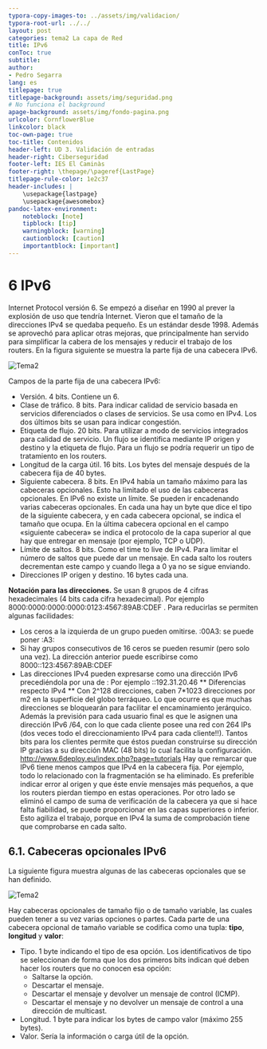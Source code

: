 ```yaml
---
typora-copy-images-to: ../assets/img/validacion/
typora-root-url: ../../
layout: post
categories: tema2 La capa de Red
title: IPv6
conToc: true
subtitle: 
author:
- Pedro Segarra
lang: es
titlepage: true
titlepage-background: assets/img/seguridad.png
# No funciona el background
apage-background: assets/img/fondo-pagina.png
urlcolor: CornflowerBlue
linkcolor: black
toc-own-page: true
toc-title: Contenidos
header-left: UD 3. Validación de entradas
header-right: Ciberseguridad
footer-left: IES El Caminàs
footer-right: \thepage/\pageref{LastPage}
titlepage-rule-color: 1e2c37
header-includes: |
    \usepackage{lastpage} 
    \usepackage{awesomebox}
pandoc-latex-environment:
    noteblock: [note]
    tipblock: [tip]
    warningblock: [warning]
    cautionblock: [caution]
    importantblock: [important]
---
```


# 6 IPv6

Internet Protocol versión 6.
Se empezó a diseñar en 1990 al prever la explosión de uso que tendría Internet. Vieron que el tamaño de la direcciones IPv4 se quedaba pequeño. Es un estándar desde 1998. Además se aprovechó para aplicar otras mejoras, que principalmente han servido para simplificar la cabera de los mensajes y reducir el trabajo de los routers.
En la figura siguiente se muestra la parte fija de una cabecera IPv6.

![Tema2](/PAX/assets/tema2_r5.png)

Campos de la parte fija de una cabecera IPv6:
* Versión. 4 bits. Contiene un 6.
* Clase de tráfico. 8 bits. Para indicar calidad de servicio basada en servicios diferenciados o clases de servicios. Se usa como en IPv4. Los dos últimos bits se usan para indicar congestión.
* Etiqueta de flujo. 20 bits. Para utilizar a modo de servicios integrados para calidad de servicio. Un flujo se identifica mediante IP origen y destino y la etiqueta de flujo. Para un flujo se podría requerir un tipo de tratamiento en los routers.
* Longitud de la carga útil. 16 bits. Los bytes del mensaje después de la cabecera fija de 40 bytes.
* Siguiente cabecera. 8 bits. En IPv4 había un tamaño máximo para las cabeceras opcionales. Esto ha limitado el uso de las cabeceras opcionales. En IPv6 no existe un límite. Se pueden ir encadenando varias cabeceras opcionales. En cada una hay un byte que dice el tipo de la siguiente cabecera, y en cada cabecera opcional, se indica el tamaño que ocupa. En la última cabecera opcional en el campo «siguiente cabecera» se indica el protocolo de la capa superior al que hay que entregar en mensaje (por ejemplo, TCP o UDP).
* Límite de saltos. 8 bits. Como el time to live de IPv4. Para limitar el número de saltos que puede dar un mensaje. En cada salto los routers decrementan este campo y cuando llega a 0 ya no se sigue enviando.
* Direcciones IP origen y destino. 16 bytes cada una.
  
**Notación para las direcciones.** 
Se usan 8 grupos de 4 cifras hexadecimales (4 bits cada cifra hexadecimal). Por ejemplo 8000:0000:0000:0000:0123:4567:89AB:CDEF . Para reducirlas se permiten algunas facilidades:

* Los ceros a la izquierda de un grupo pueden omitirse. :00A3: se puede poner :A3:
* Si hay grupos consecutivos de 16 ceros se pueden resumir (pero solo una vez). La dirección anterior puede escribirse como 8000::123:4567:89AB:CDEF
* Las direcciones IPv4 pueden expresarse como una dirección IPv6 precediéndola por una de : Por ejemplo ::192.31.20.46
** Diferencias respecto IPv4 **
Con 2^128 direcciones, caben 7*1023 direcciones por m2 en la superficie del globo terráqueo. Lo que ocurre es que muchas direcciones se bloquearán para facilitar el encaminamiento jerárquico. Además la previsión para cada usuario final es que le asignen una dirección IPv6 /64, con lo que cada cliente posee una red con 264 IPs (dos veces todo el direccionamiento IPv4 para cada cliente!!). Tantos bits para los clientes permite que éstos puedan construirse su dirección IP gracias a su dirección MAC (48 bits) lo cual facilita la configuración.
http://www.6deploy.eu/index.php?page=tutorials
Hay que remarcar que IPv6 tiene menos campos que IPv4 en la cabecera fija. Por ejemplo, todo lo relacionado con la fragmentación se ha eliminado. Es preferible indicar error al origen y que éste envíe mensajes más pequeños, a que los routers pierdan tiempo en estas operaciones. 
Por otro lado se eliminó el campo de suma de verificación de la cabecera ya que si hace falta fiabilidad, se puede proporcionar en las capas superiores o inferior. Esto agiliza el trabajo, porque en IPv4 la suma de comprobación tiene que comprobarse en cada salto.

## 6.1. Cabeceras opcionales IPv6

La siguiente figura muestra algunas de las cabeceras opcionales que se han definido.

![Tema2](/PAX/assets/tema2_r6.png)

Hay cabeceras opcionales de tamaño fijo o de tamaño variable, las cuales pueden tener a su vez varias opciones o partes. Cada parte de una cabecera opcional de tamaño variable se codifica como una tupla: **tipo**, **longitud** y **valor**:
* Tipo. 1 byte indicando el tipo de esa opción. Los identificativos de tipo se seleccionan de forma que los dos primeros bits indican qué deben hacer los routers que no conocen esa opción:
     * Saltarse la opción.
     * Descartar el mensaje.
     * Descartar el mensaje y devolver un mensaje de control (ICMP).
     * Descartar el mensaje y no devolver un mensaje de control a una dirección de multicast.
* Longitud. 1 byte para indicar los bytes de campo valor (máximo 255 bytes).
* Valor. Sería la información o carga útil de la opción.